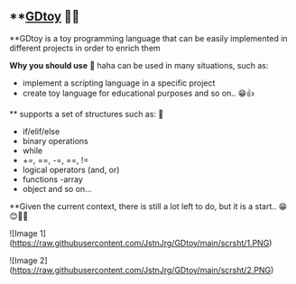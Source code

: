 ## **[GDtoy](https://github.com/JstnJrg/GDtoy/archive/refs/heads/main.zip) 👀✨
**GDtoy is a toy programming language that can be easily implemented in different projects in order to enrich them


**Why you should use** 🎁
haha can be used in many situations, such as:

- implement a scripting language in a specific project
- create toy language for educational purposes and so on.. 😁👍

** supports a set of structures such as: 🤞
- if/elif/else
- binary operations
- while
- +=, ==, -=, ==, !=
- logical operators (and, or)
- functions
-array
- object
and so on...

**Given the current context, there is still a lot left to do, but it is a start.. 😁😊🐱‍🏍

![Image 1]
(https://raw.githubusercontent.com/JstnJrg/GDtoy/main/scrsht/1.PNG)

![Image 2]
(https://raw.githubusercontent.com/JstnJrg/GDtoy/main/scrsht/2.PNG)
